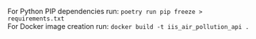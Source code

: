 For Python PIP dependencies run: `poetry run pip freeze > requirements.txt`
<br>
For Docker image creation run: `docker build -t iis_air_pollution_api .`